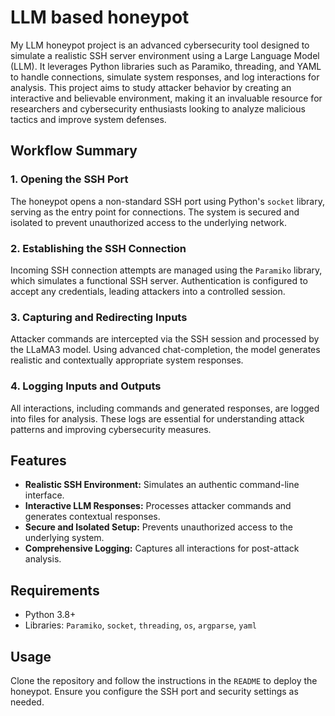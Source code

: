# LLM based honeypot

My LLM honeypot project is an advanced cybersecurity tool designed to simulate a realistic SSH server environment using a Large Language Model (LLM). It leverages Python libraries such as Paramiko, threading, and YAML to handle connections, simulate system responses, and log interactions for analysis. This project aims to study attacker behavior by creating an interactive and believable environment, making it an invaluable resource for researchers and cybersecurity enthusiasts looking to analyze malicious tactics and improve system defenses.

## Workflow Summary

### 1. Opening the SSH Port
The honeypot opens a non-standard SSH port using Python's `socket` library, serving as the entry point for connections. The system is secured and isolated to prevent unauthorized access to the underlying network.

### 2. Establishing the SSH Connection
Incoming SSH connection attempts are managed using the `Paramiko` library, which simulates a functional SSH server. Authentication is configured to accept any credentials, leading attackers into a controlled session.

### 3. Capturing and Redirecting Inputs
Attacker commands are intercepted via the SSH session and processed by the LLaMA3 model. Using advanced chat-completion, the model generates realistic and contextually appropriate system responses.

### 4. Logging Inputs and Outputs
All interactions, including commands and generated responses, are logged into files for analysis. These logs are essential for understanding attack patterns and improving cybersecurity measures.

## Features
- **Realistic SSH Environment:** Simulates an authentic command-line interface.
- **Interactive LLM Responses:** Processes attacker commands and generates contextual responses.
- **Secure and Isolated Setup:** Prevents unauthorized access to the underlying system.
- **Comprehensive Logging:** Captures all interactions for post-attack analysis.

## Requirements
- Python 3.8+
- Libraries: `Paramiko`, `socket`, `threading`, `os`, `argparse`, `yaml`

## Usage
Clone the repository and follow the instructions in the `README` to deploy the honeypot. Ensure you configure the SSH port and security settings as needed.
